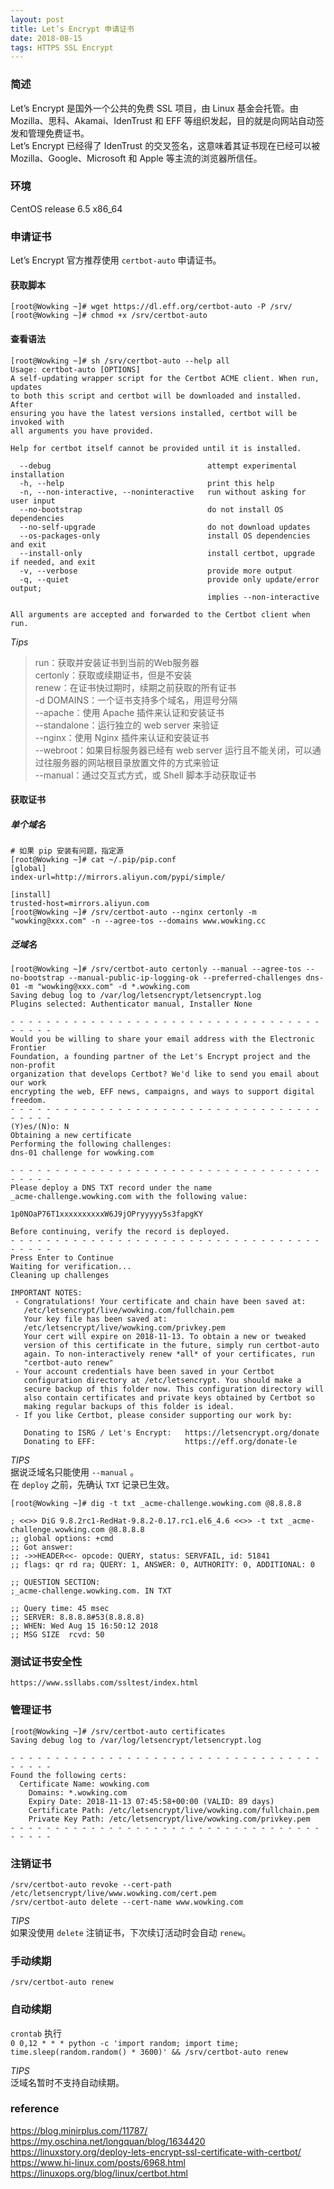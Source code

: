 ```yaml
---
layout: post
title: Let’s Encrypt 申请证书
date: 2018-08-15
tags: HTTPS SSL Encrypt
---
```


### 简述  
Let’s Encrypt 是国外一个公共的免费 SSL 项目，由 Linux 基金会托管。由 Mozilla、思科、Akamai、IdenTrust 和 EFF 等组织发起，目的就是向网站自动签发和管理免费证书。  
Let’s Encrypt 已经得了 IdenTrust 的交叉签名，这意味着其证书现在已经可以被 Mozilla、Google、Microsoft 和 Apple 等主流的浏览器所信任。  

### 环境  
CentOS release 6.5 x86_64

### 申请证书  
Let’s Encrypt 官方推荐使用 `certbot-auto` 申请证书。  
#### 获取脚本  
```shell
[root@Wowking ~]# wget https://dl.eff.org/certbot-auto -P /srv/
[root@Wowking ~]# chmod +x /srv/certbot-auto
```

#### 查看语法  
```shell
[root@Wowking ~]# sh /srv/certbot-auto --help all
Usage: certbot-auto [OPTIONS]
A self-updating wrapper script for the Certbot ACME client. When run, updates
to both this script and certbot will be downloaded and installed. After
ensuring you have the latest versions installed, certbot will be invoked with
all arguments you have provided.

Help for certbot itself cannot be provided until it is installed.

  --debug                                   attempt experimental installation
  -h, --help                                print this help
  -n, --non-interactive, --noninteractive   run without asking for user input
  --no-bootstrap                            do not install OS dependencies
  --no-self-upgrade                         do not download updates
  --os-packages-only                        install OS dependencies and exit
  --install-only                            install certbot, upgrade if needed, and exit
  -v, --verbose                             provide more output
  -q, --quiet                               provide only update/error output;
                                            implies --non-interactive

All arguments are accepted and forwarded to the Certbot client when run.
```

*Tips*  
> run：获取并安装证书到当前的Web服务器  
> certonly：获取或续期证书，但是不安装  
> renew：在证书快过期时，续期之前获取的所有证书  
> -d DOMAINS：一个证书支持多个域名，用逗号分隔  
> --apache：使用 Apache 插件来认证和安装证书  
> --standalone：运行独立的 web server 来验证  
> --nginx：使用 Nginx 插件来认证和安装证书  
> --webroot：如果目标服务器已经有 web server 运行且不能关闭，可以通过往服务器的网站根目录放置文件的方式来验证  
> --manual：通过交互式方式，或 Shell 脚本手动获取证书  


#### 获取证书  
##### 单个域名  
```shell
# 如果 pip 安装有问题，指定源
[root@Wowking ~]# cat ~/.pip/pip.conf
[global]
index-url=http://mirrors.aliyun.com/pypi/simple/

[install]
trusted-host=mirrors.aliyun.com
[root@Wowking ~]# /srv/certbot-auto --nginx certonly -m "wowking@xxx.com" -n --agree-tos --domains www.wowking.cc
```

##### 泛域名  
```shell
[root@Wowking ~]# /srv/certbot-auto certonly --manual --agree-tos --no-bootstrap --manual-public-ip-logging-ok --preferred-challenges dns-01 -m "wowking@xxx.com" -d *.wowking.com
Saving debug log to /var/log/letsencrypt/letsencrypt.log
Plugins selected: Authenticator manual, Installer None

- - - - - - - - - - - - - - - - - - - - - - - - - - - - - - - - - - - - - - - -
Would you be willing to share your email address with the Electronic Frontier
Foundation, a founding partner of the Let's Encrypt project and the non-profit
organization that develops Certbot? We'd like to send you email about our work
encrypting the web, EFF news, campaigns, and ways to support digital freedom.
- - - - - - - - - - - - - - - - - - - - - - - - - - - - - - - - - - - - - - - -
(Y)es/(N)o: N
Obtaining a new certificate
Performing the following challenges:
dns-01 challenge for wowking.com

- - - - - - - - - - - - - - - - - - - - - - - - - - - - - - - - - - - - - - - -
Please deploy a DNS TXT record under the name
_acme-challenge.wowking.com with the following value:

1p0NOaP76T1xxxxxxxxxxW6J9jOPryyyyy5s3fapgKY

Before continuing, verify the record is deployed.
- - - - - - - - - - - - - - - - - - - - - - - - - - - - - - - - - - - - - - - -
Press Enter to Continue
Waiting for verification...
Cleaning up challenges

IMPORTANT NOTES:
 - Congratulations! Your certificate and chain have been saved at:
   /etc/letsencrypt/live/wowking.com/fullchain.pem
   Your key file has been saved at:
   /etc/letsencrypt/live/wowking.com/privkey.pem
   Your cert will expire on 2018-11-13. To obtain a new or tweaked
   version of this certificate in the future, simply run certbot-auto
   again. To non-interactively renew *all* of your certificates, run
   "certbot-auto renew"
 - Your account credentials have been saved in your Certbot
   configuration directory at /etc/letsencrypt. You should make a
   secure backup of this folder now. This configuration directory will
   also contain certificates and private keys obtained by Certbot so
   making regular backups of this folder is ideal.
 - If you like Certbot, please consider supporting our work by:

   Donating to ISRG / Let's Encrypt:   https://letsencrypt.org/donate
   Donating to EFF:                    https://eff.org/donate-le
```

*TIPS*  
据说泛域名只能使用 `--manual` 。  
在 `deploy` 之前，先确认 `TXT` 记录已生效。  
```shell
[root@Wowking ~]# dig -t txt _acme-challenge.wowking.com @8.8.8.8

; <<>> DiG 9.8.2rc1-RedHat-9.8.2-0.17.rc1.el6_4.6 <<>> -t txt _acme-challenge.wowking.com @8.8.8.8
;; global options: +cmd
;; Got answer:
;; ->>HEADER<<- opcode: QUERY, status: SERVFAIL, id: 51841
;; flags: qr rd ra; QUERY: 1, ANSWER: 0, AUTHORITY: 0, ADDITIONAL: 0

;; QUESTION SECTION:
;_acme-challenge.wowking.com. IN TXT

;; Query time: 45 msec
;; SERVER: 8.8.8.8#53(8.8.8.8)
;; WHEN: Wed Aug 15 16:50:12 2018
;; MSG SIZE  rcvd: 50
```

### 测试证书安全性  
`https://www.ssllabs.com/ssltest/index.html`  

### 管理证书  
```shell
[root@Wowking ~]# /srv/certbot-auto certificates
Saving debug log to /var/log/letsencrypt/letsencrypt.log

- - - - - - - - - - - - - - - - - - - - - - - - - - - - - - - - - - - - - - - -
Found the following certs:
  Certificate Name: wowking.com
    Domains: *.wowking.com
    Expiry Date: 2018-11-13 07:45:58+00:00 (VALID: 89 days)
    Certificate Path: /etc/letsencrypt/live/wowking.com/fullchain.pem
    Private Key Path: /etc/letsencrypt/live/wowking.com/privkey.pem
- - - - - - - - - - - - - - - - - - - - - - - - - - - - - - - - - - - - - - - -
```

### 注销证书  
```shell
/srv/certbot-auto revoke --cert-path /etc/letsencrypt/live/www.wowking.com/cert.pem 
/srv/certbot-auto delete --cert-name www.wowking.com
```

*TIPS*  
如果没使用 `delete` 注销证书，下次续订活动时会自动 `renew`。  

### 手动续期  
`/srv/certbot-auto renew`  

### 自动续期  
`crontab` 执行  
`0 0,12 * * * python -c 'import random; import time; time.sleep(random.random() * 3600)' && /srv/certbot-auto renew`

*TIPS*  
泛域名暂时不支持自动续期。  


### reference  
https://blog.minirplus.com/11787/  
https://my.oschina.net/longquan/blog/1634420  
https://linuxstory.org/deploy-lets-encrypt-ssl-certificate-with-certbot/  
https://www.hi-linux.com/posts/6968.html  
https://linuxops.org/blog/linux/certbot.html  
